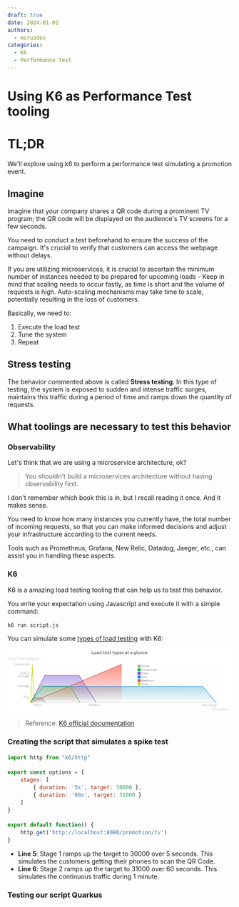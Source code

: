 ```yaml
---
draft: true 
date: 2024-01-02
authors:
  - mcruzdev
categories:
  - K6
  - Performance Test
---
```



# Using K6 as Performance Test tooling

# TL;DR

We'll explore using k6 to perform a performance test simulating a promotion event.

## Imagine

Imagine that your company shares a QR code during a prominent TV program; the QR code will be displayed on the audience's TV screens for a few seconds.

You need to conduct a test beforehand to ensure the success of the campaign. It's crucial to verify that customers can access the webpage without delays. 

If you are utilizing microservices, it is crucial to ascertain the minimum number of instances needed to be prepared for upcoming loads - Keep in mind that scaling needs to occur fastly, as time is short and the volume of requests is high. Auto-scaling mechanisms may take time to scale, potentially resulting in the loss of customers. 

Basically, we need to:

1. Execute the load test
2. Tune the system
3. Repeat

<!-- more -->
## Stress testing

The behavior commented above is called **Stress testing**. In this type of testing, the system is exposed to sudden and intense traffic surges, maintains this traffic during a period of time and ramps down the quantity of requests.

## What toolings are necessary to test this behavior

### Observability 
Let's think that we are using a microservice architecture, ok? 

> You shouldn't build a microservices architecture without having observability first.

I don't remember which book this is in, but I recall reading it once. And it makes sense.

You need to know how many instances you currently have, the total number of incoming requests, so that you can make informed decisions and adjust your infrastructure according to the current needs.

Tools such as Prometheus, Grafana, New Relic, Datadog, Jaeger, etc., can assist you in handling these aspects.

### K6

K6 is a amazing load testing tooling that can help us to test this behavior. 

You write your expectation using Javascript and execute it with a simple command:

```sh
k6 run script.js
```

You can simulate some [types of load testing](https://k6.io/docs/test-types/load-test-types/) with K6:

![test-types](test-types.png)
> Reference: [K6 official documentation](https://k6.io/docs/test-types/load-test-types/) 

### Creating the script that simulates a spike test

```js linenums="1" hl_lines="5-6"
import http from "k6/http"

export const options = {
    stages: [
        { duration: '5s', target: 30000 },
        { duration: '60s', target: 31000 }
    ]
}

export default function() {
    http.get('http://localhost:8080/promotion/tv')
}
```

- **Line 5**: Stage 1 ramps up the target to 30000 over 5 seconds. This simulates the customers getting their phones to scan the QR Code.
- **Line 6**: Stage 2 ramps up the target to 31000 over 60 seconds. This simulates the continuous traffic during 1 minute.

### Testing our script Quarkus